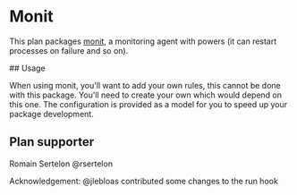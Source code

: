 # Monit

This plan packages [monit](https://mmonit.com/monit), a monitoring agent with powers (it can restart processes on failure and so on).

## Usage

When using monit, you'll want to add your own rules, this cannot be done with this package. You'll need to create your own which would depend on this one. The configuration is provided as a model for you to speed up your package development.

## Plan supporter

Romain Sertelon @rsertelon

Acknowledgement: @jlebloas contributed some changes to the run hook
